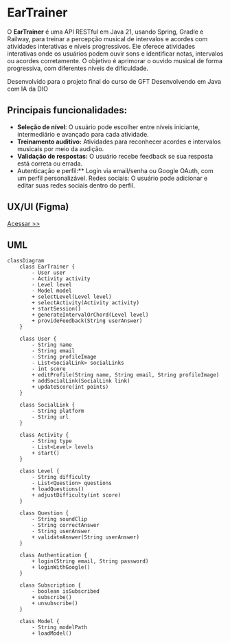 # EarTrainer
O **EarTrainer** é uma API RESTful em Java 21, usando Spring, Gradle e Railway, para treinar a percepção musical de intervalos e acordes com atividades interativas e níveis progressivos.
Ele oferece atividades interativas onde os usuários podem ouvir sons e identificar notas, intervalos ou acordes corretamente. O objetivo é aprimorar o ouvido musical de forma progressiva, com diferentes níveis de dificuldade.

Desenvolvido para o projeto final do curso de GFT Desenvolvendo em Java com IA da DIO

## Principais funcionalidades:
- **Seleção de nível**: O usuário pode escolher entre níveis iniciante, intermediário e avançado para cada atividade.
- **Treinamento auditivo:** Atividades para reconhecer acordes e intervalos musicais por meio da audição.
- **Validação de respostas:** O usuário recebe feedback se sua resposta está correta ou errada.
- Autenticação e perfil:** Login via email/senha ou Google OAuth, com um perfil personalizável.
Redes sociais: O usuário pode adicionar e editar suas redes sociais dentro do perfil.

## UX/UI (Figma)

[Acessar >>](https://www.figma.com/design/nWdoJYqm70ZisZ8qdeG17V/EarTrainer?node-id=0-1&t=5aYB5z8hnFgClNc2-1)

## UML
```mermaid
classDiagram
    class EarTrainer {
        - User user
        - Activity activity
        - Level level
        - Model model  
        + selectLevel(Level level)
        + selectActivity(Activity activity)
        + startSession()
        + generateIntervalOrChord(Level level)  
        + provideFeedback(String userAnswer)  
    }

    class User {
        - String name
        - String email
        - String profileImage
        - List<SocialLink> socialLinks
        - int score  
        + editProfile(String name, String email, String profileImage)
        + addSocialLink(SocialLink link)
        + updateScore(int points)  
    }

    class SocialLink {
        - String platform
        - String url
    }

    class Activity {
        - String type 
        - List<Level> levels
        + start()
    }

    class Level {
        - String difficulty 
        - List<Question> questions
        + loadQuestions()
        + adjustDifficulty(int score)  
    }

    class Question {
        - String soundClip
        - String correctAnswer
        - String userAnswer
        + validateAnswer(String userAnswer)
    }

    class Authentication {
        + login(String email, String password)
        + loginWithGoogle()
    }

    class Subscription {
        - boolean isSubscribed
        + subscribe()
        + unsubscribe()
    }

    class Model {
        - String modelPath 
        + loadModel()
```

